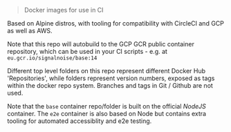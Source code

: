> Docker images for use in CI

Based on Alpine distros, with tooling for compatibility with CircleCI and GCP as well as
AWS.

Note that this repo will autobuild to the GCP GCR public container repository, which can
be used in your CI scripts - e.g. at `eu.gcr.io/signalnoise/base:14`

Different top level folders on this repo represent different Docker Hub 'Repositories',
while folders represent version numbers, exposed as tags within the docker repo system. 
Branches and tags in Git / Github are not used.

Note that the `base` container repo/folder is built on the official *NodeJS* container. 
The `e2e` container is also based on Node but contains extra tooling for automated 
accessiblity and e2e testing.